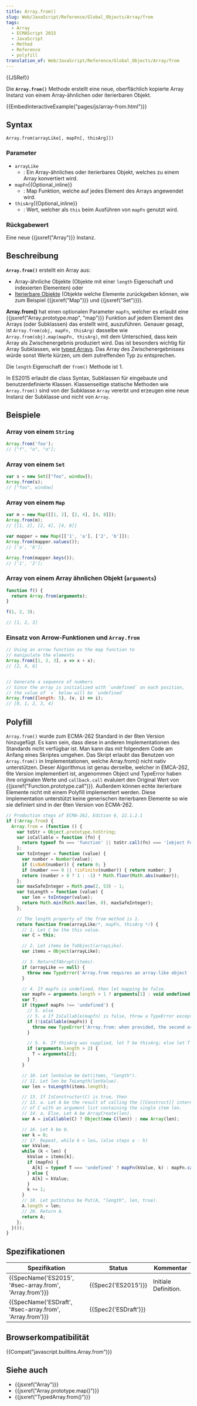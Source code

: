 ```yaml
---
title: Array.from()
slug: Web/JavaScript/Reference/Global_Objects/Array/from
tags:
  - Array
  - ECMAScript 2015
  - JavaScript
  - Method
  - Reference
  - polyfill
translation_of: Web/JavaScript/Reference/Global_Objects/Array/from
---
```

{{JSRef}}

Die **`Array.from()`** Methode erstellt eine neue, oberflächlich kopierte Array Instanz von einem Array-ähnlichen oder iterierbaren Objekt.

{{EmbedInteractiveExample("pages/js/array-from.html")}}

## Syntax

    Array.from(arrayLike[, mapFn[, thisArg]])

### Parameter

- `arrayLike`
  - : Ein Array-ähnliches oder iterierbares Objekt, welches zu einem Array konvertiert wird.
- `mapFn`{{Optional_inline}}
  - : Map Funktion, welche auf jedes Element des Arrays angewendet wird.
- `thisArg`{{Optional_inline}}
  - : Wert, welcher als `this` beim Ausführen von `mapFn` genutzt wird.

### Rückgabewert

Eine neue {{jsxref("Array")}} Instanz.

## Beschreibung

**`Array.from()`** erstellt ein Array aus:

- Array-ähnliche Objekte (Objekte mit einer `length` Eigenschaft und indexierten Elementen) oder
- [Iterierbare Objekte](/de/docs/Web/JavaScript/Guide/iterable) (Objekte welche Elemente zurückgeben können, wie zum Beispiel {{jsxref("Map")}} und {{jsxref("Set")}}).

**Array.from()** hat einen optionalen Parameter `mapFn`, welcher es erlaubt eine {{jsxref("Array.prototype.map", "map")}} Funktion auf jedem Element des Arrays (oder Subklassen) das erstellt wird, auszuführen. Genauer gesagt, ist `Array.from(obj, mapFn, thisArg)` dasselbe wie `Array.from(obj).map(mapFn, thisArg)`, mit dem Unterschied, dass kein Array als Zwischenergebnis produziert wird. Das ist besonders wichtig für Array Subklassen, wie [typed Arrays](/de/docs/Web/JavaScript/Typed_arrays). Das Array des Zwischenergebnisses
würde sonst Werte kürzen, um dem zutreffenden Typ zu entsprechen.

Die `length` Eigenschaft der `from()` Methode ist 1.

In ES2015 erlaubt die class Syntax, Subklassen für eingebaute und benutzerdefinierte Klassen. Klassenseitige statische Methoden wie `Array.from()` sind von der Subklasse `Array` vererbt und erzeugen eine neue Instanz der Subklasse und nicht von `Array`.

## Beispiele

### Array von einem `String`

```js
Array.from('foo');
// ["f", "o", "o"];
```

### Array von einem `Set`

```js
var s = new Set(["foo", window]);
Array.from(s);
// ["foo", window]
```

### Array von einem `Map`

```js
var m = new Map([[1, 2], [2, 4], [4, 8]]);
Array.from(m);
// [[1, 2], [2, 4], [4, 8]]

var mapper = new Map([['1', 'a'], ['2', 'b']]);
Array.from(mapper.values());
// ['a', 'b'];

Array.from(mapper.keys());
// ['1', '2'];
```

### Array von einem Array ähnlichen Objekt (`arguments`)

```js
function f() {
  return Array.from(arguments);
}

f(1, 2, 3);

// [1, 2, 3]
```

### Einsatz von Arrow-Funktionen und `Array.from`

```js
// Using an arrow function as the map function to
// manipulate the elements
Array.from([1, 2, 3], x => x + x);
// [2, 4, 6]


// Generate a sequence of numbers
// Since the array is initialized with `undefined` on each position,
// the value of `v` below will be `undefined`
Array.from({length: 5}, (v, i) => i);
// [0, 1, 2, 3, 4]
```

## Polyfill

`Array.from()` wurde zum ECMA-262 Standard in der 6ten Version hinzugefügt. Es kann sein, dass diese in anderen Implementationen des Standards nicht verfügbar ist. Man kann das mit folgendem Code am Anfang eines Skriptes umgehen. Das Skript erlaubt das Benutzen von `Array.from()` in Implementationen, welche Array.from() nicht nativ unterstützen. Dieser Algorithmus ist genau derselbe, welcher in EMCA-262, 6te Version implementiert ist, angenommen Object und TypeError haben ihre originalen Werte und `callback.call` evaluiert den Original Wert von {{jsxref("Function.prototype.call")}}. Außerdem können echte iterierbare Elemente nicht mit einem Polyfill implementiert werden. Diese Implementation unterstützt keine generischen iterierbaren Elemente so wie sie definiert sind in der 6ten Version von ECMA-262.

```js
// Production steps of ECMA-262, Edition 6, 22.1.2.1
if (!Array.from) {
  Array.from = (function () {
    var toStr = Object.prototype.toString;
    var isCallable = function (fn) {
      return typeof fn === 'function' || toStr.call(fn) === '[object Function]';
    };
    var toInteger = function (value) {
      var number = Number(value);
      if (isNaN(number)) { return 0; }
      if (number === 0 || !isFinite(number)) { return number; }
      return (number > 0 ? 1 : -1) * Math.floor(Math.abs(number));
    };
    var maxSafeInteger = Math.pow(2, 53) - 1;
    var toLength = function (value) {
      var len = toInteger(value);
      return Math.min(Math.max(len, 0), maxSafeInteger);
    };

    // The length property of the from method is 1.
    return function from(arrayLike/*, mapFn, thisArg */) {
      // 1. Let C be the this value.
      var C = this;

      // 2. Let items be ToObject(arrayLike).
      var items = Object(arrayLike);

      // 3. ReturnIfAbrupt(items).
      if (arrayLike == null) {
        throw new TypeError('Array.from requires an array-like object - not null or undefined');
      }

      // 4. If mapfn is undefined, then let mapping be false.
      var mapFn = arguments.length > 1 ? arguments[1] : void undefined;
      var T;
      if (typeof mapFn !== 'undefined') {
        // 5. else
        // 5. a If IsCallable(mapfn) is false, throw a TypeError exception.
        if (!isCallable(mapFn)) {
          throw new TypeError('Array.from: when provided, the second argument must be a function');
        }

        // 5. b. If thisArg was supplied, let T be thisArg; else let T be undefined.
        if (arguments.length > 2) {
          T = arguments[2];
        }
      }

      // 10. Let lenValue be Get(items, "length").
      // 11. Let len be ToLength(lenValue).
      var len = toLength(items.length);

      // 13. If IsConstructor(C) is true, then
      // 13. a. Let A be the result of calling the [[Construct]] internal method
      // of C with an argument list containing the single item len.
      // 14. a. Else, Let A be ArrayCreate(len).
      var A = isCallable(C) ? Object(new C(len)) : new Array(len);

      // 16. Let k be 0.
      var k = 0;
      // 17. Repeat, while k < len… (also steps a - h)
      var kValue;
      while (k < len) {
        kValue = items[k];
        if (mapFn) {
          A[k] = typeof T === 'undefined' ? mapFn(kValue, k) : mapFn.call(T, kValue, k);
        } else {
          A[k] = kValue;
        }
        k += 1;
      }
      // 18. Let putStatus be Put(A, "length", len, true).
      A.length = len;
      // 20. Return A.
      return A;
    };
  }());
}
```

## Spezifikationen

| Spezifikation                                                                | Status                       | Kommentar            |
| ---------------------------------------------------------------------------- | ---------------------------- | -------------------- |
| {{SpecName('ES2015', '#sec-array.from', 'Array.from')}}     | {{Spec2('ES2015')}}     | Initiale Definition. |
| {{SpecName('ESDraft', '#sec-array.from', 'Array.from')}} | {{Spec2('ESDraft')}} |                      |

## Browserkompatibilität

{{Compat("javascript.builtins.Array.from")}}

## Siehe auch

- {{jsxref("Array")}}
- {{jsxref("Array.prototype.map()")}}
- {{jsxref("TypedArray.from()")}}
